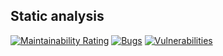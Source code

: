 ## Static analysis
[![Maintainability Rating](https://sonarcloud.io/api/project_badges/measure?project=onlinegame&metric=sqale_rating)](https://sonarcloud.io/summary/new_code?id=onlinegame)
[![Bugs](https://sonarcloud.io/api/project_badges/measure?project=onlinegame&metric=bugs)](https://sonarcloud.io/summary/new_code?id=onlinegame)
[![Vulnerabilities](https://sonarcloud.io/api/project_badges/measure?project=onlinegame&metric=vulnerabilities)](https://sonarcloud.io/summary/new_code?id=onlinegame)